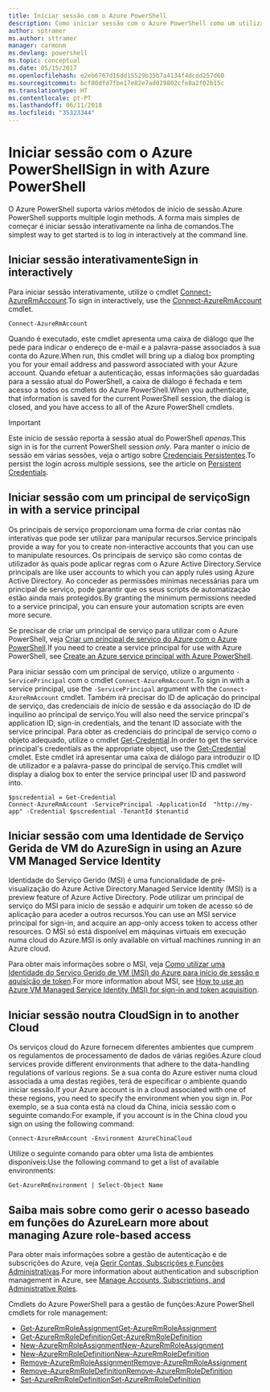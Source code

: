 ```yaml
---
title: Iniciar sessão com o Azure PowerShell
description: Como iniciar sessão com o Azure PowerShell como um utilizador, principal de serviço ou com o MSI.
author: sptramer
ms.author: sttramer
manager: carmonm
ms.devlang: powershell
ms.topic: conceptual
ms.date: 05/15/2017
ms.openlocfilehash: e2eb6767d16dd15529b35b7a4134f4dcdd257d60
ms.sourcegitcommit: bcf80dfd7fbe17e82e7ad029802cfe8a2f02b15c
ms.translationtype: HT
ms.contentlocale: pt-PT
ms.lasthandoff: 06/11/2018
ms.locfileid: "35323344"
---
```

# <a name="sign-in-with-azure-powershell"></a><span data-ttu-id="0fd18-103">Iniciar sessão com o Azure PowerShell</span><span class="sxs-lookup"><span data-stu-id="0fd18-103">Sign in with Azure PowerShell</span></span>

<span data-ttu-id="0fd18-104">O Azure PowerShell suporta vários métodos de início de sessão.</span><span class="sxs-lookup"><span data-stu-id="0fd18-104">Azure PowerShell supports multiple login methods.</span></span> <span data-ttu-id="0fd18-105">A forma mais simples de começar é iniciar sessão interativamente na linha de comandos.</span><span class="sxs-lookup"><span data-stu-id="0fd18-105">The simplest way to get started is to log in interactively at the command line.</span></span>

## <a name="sign-in-interactively"></a><span data-ttu-id="0fd18-106">Iniciar sessão interativamente</span><span class="sxs-lookup"><span data-stu-id="0fd18-106">Sign in interactively</span></span>

<span data-ttu-id="0fd18-107">Para iniciar sessão interativamente, utilize o cmdlet [Connect-AzureRmAccount](/powershell/module/azurerm.profile/connect-azurermaccount).</span><span class="sxs-lookup"><span data-stu-id="0fd18-107">To sign in interactively, use the [Connect-AzureRmAccount](/powershell/module/azurerm.profile/connect-azurermaccount) cmdlet.</span></span>

```azurepowershell
Connect-AzureRmAccount
```

<span data-ttu-id="0fd18-108">Quando é executado, este cmdlet apresenta uma caixa de diálogo que lhe pede para indicar o endereço de e-mail e a palavra-passe associados à sua conta do Azure.</span><span class="sxs-lookup"><span data-stu-id="0fd18-108">When run, this cmdlet will bring up a dialog box prompting you for your email address and password associated with your Azure account.</span></span> <span data-ttu-id="0fd18-109">Quando efetuar a autenticação, essas informações são guardadas para a sessão atual do PowerShell, a caixa de diálogo é fechada e tem acesso a todos os cmdlets do Azure PowerShell.</span><span class="sxs-lookup"><span data-stu-id="0fd18-109">When you authenticate, that information is saved for the current PowerShell session, the dialog is closed, and you have access to all of the Azure PowerShell cmdlets.</span></span>

> [!IMPORTANT]
> <span data-ttu-id="0fd18-110">Este início de sessão reporta à sessão atual do PowerShell _apenas_.</span><span class="sxs-lookup"><span data-stu-id="0fd18-110">This sign in is for the current PowerShell session _only_.</span></span> <span data-ttu-id="0fd18-111">Para manter o início de sessão em várias sessões, veja o artigo sobre [Credenciais Persistentes](context-persistence.md).</span><span class="sxs-lookup"><span data-stu-id="0fd18-111">To persist the login across multiple sessions, see the article on [Persistent Credentials](context-persistence.md).</span></span>

## <a name="sign-in-with-a-service-principal"></a><span data-ttu-id="0fd18-112">Iniciar sessão com um principal de serviço</span><span class="sxs-lookup"><span data-stu-id="0fd18-112">Sign in with a service principal</span></span>

<span data-ttu-id="0fd18-113">Os principais de serviço proporcionam uma forma de criar contas não interativas que pode ser utilizar para manipular recursos.</span><span class="sxs-lookup"><span data-stu-id="0fd18-113">Service principals provide a way for you to create non-interactive accounts that you can use to manipulate resources.</span></span> <span data-ttu-id="0fd18-114">Os principais de serviço são como contas de utilizador às quais pode aplicar regras com o Azure Active Directory.</span><span class="sxs-lookup"><span data-stu-id="0fd18-114">Service principals are like user accounts to which you can apply rules using Azure Active Directory.</span></span> <span data-ttu-id="0fd18-115">Ao conceder as permissões mínimas necessárias para um principal de serviço, pode garantir que os seus scripts de automatização estão ainda mais protegidos.</span><span class="sxs-lookup"><span data-stu-id="0fd18-115">By granting the minimum permissions needed to a service principal, you can ensure your automation scripts are even more secure.</span></span>

<span data-ttu-id="0fd18-116">Se precisar de criar um principal de serviço para utilizar com o Azure PowerShell, veja [Criar um principal de serviço do Azure com o Azure PowerShell](create-azure-service-principal-azureps.md).</span><span class="sxs-lookup"><span data-stu-id="0fd18-116">If you need to create a service principal for use with Azure PowerShell, see [Create an Azure service principal with Azure PowerShell](create-azure-service-principal-azureps.md).</span></span>

<span data-ttu-id="0fd18-117">Para iniciar sessão com um principal de serviço, utilize o argumento `-ServicePrincipal` com o cmdlet `Connect-AzureRmAccount`.</span><span class="sxs-lookup"><span data-stu-id="0fd18-117">To sign in with a service principal, use the `-ServicePrincipal` argument with the `Connect-AzureRmAccount` cmdlet.</span></span> <span data-ttu-id="0fd18-118">Também irá precisar do ID de aplicação do principal de serviço, das credenciais de início de sessão e da associação do ID de inquilino ao principal de serviço.</span><span class="sxs-lookup"><span data-stu-id="0fd18-118">You will also need the service princpal's application ID, sign-in credentials, and the tenant ID associate with the service principal.</span></span> <span data-ttu-id="0fd18-119">Para obter as credenciais do principal de serviço como o objeto adequado, utilize o cmdlet [Get-Credential](/powershell/module/microsoft.powershell.security/get-credential).</span><span class="sxs-lookup"><span data-stu-id="0fd18-119">In order to get the service principal's credentials as the appropriate object, use the [Get-Credential](/powershell/module/microsoft.powershell.security/get-credential) cmdlet.</span></span> <span data-ttu-id="0fd18-120">Este cmdlet irá apresentar uma caixa de diálogo para introduzir o ID de utilizador e a palavra-passe do principal de serviço.</span><span class="sxs-lookup"><span data-stu-id="0fd18-120">This cmdlet will display a dialog box to enter the service principal user ID and password into.</span></span>

```azurepowershell-interactive
$pscredential = Get-Credential
Connect-AzureRmAccount -ServicePrincipal -ApplicationId  "http://my-app" -Credential $pscredential -TenantId $tenantid
```

## <a name="sign-in-using-an-azure-vm-managed-service-identity"></a><span data-ttu-id="0fd18-121">Iniciar sessão com uma Identidade de Serviço Gerida de VM do Azure</span><span class="sxs-lookup"><span data-stu-id="0fd18-121">Sign in using an Azure VM Managed Service Identity</span></span>

<span data-ttu-id="0fd18-122">Identidade do Serviço Gerido (MSI) é uma funcionalidade de pré-visualização do Azure Active Directory.</span><span class="sxs-lookup"><span data-stu-id="0fd18-122">Managed Service Identity (MSI) is a preview feature of Azure Active Directory.</span></span> <span data-ttu-id="0fd18-123">Pode utilizar um principal de serviço do MSI para início de sessão e adquirir um token de acesso só de aplicação para aceder a outros recursos.</span><span class="sxs-lookup"><span data-stu-id="0fd18-123">You can use an MSI service principal for sign-in, and acquire an app-only access token to access other resources.</span></span> <span data-ttu-id="0fd18-124">O MSI só está disponível em máquinas virtuais em execução numa cloud do Azure.</span><span class="sxs-lookup"><span data-stu-id="0fd18-124">MSI is only available on virtual machines running in an Azure cloud.</span></span>

<span data-ttu-id="0fd18-125">Para obter mais informações sobre o MSI, veja [Como utilizar uma Identidade do Serviço Gerido de VM (MSI) do Azure para início de sessão e aquisição de token](/azure/active-directory/msi-how-to-get-access-token-using-msi).</span><span class="sxs-lookup"><span data-stu-id="0fd18-125">For more information about MSI, see [How to use an Azure VM Managed Service Identity (MSI) for sign-in and token acquisition](/azure/active-directory/msi-how-to-get-access-token-using-msi).</span></span>

## <a name="sign-in-to-another-cloud"></a><span data-ttu-id="0fd18-126">Iniciar sessão noutra Cloud</span><span class="sxs-lookup"><span data-stu-id="0fd18-126">Sign in to another Cloud</span></span>

<span data-ttu-id="0fd18-127">Os serviços cloud do Azure fornecem diferentes ambientes que cumprem os regulamentos de processamento de dados de várias regiões.</span><span class="sxs-lookup"><span data-stu-id="0fd18-127">Azure cloud services provide different environments that adhere to the data-handling regulations of various regions.</span></span> <span data-ttu-id="0fd18-128">Se a sua conta do Azure estiver numa cloud associada a uma destas regiões, terá de especificar o ambiente quando iniciar sessão.</span><span class="sxs-lookup"><span data-stu-id="0fd18-128">If your Azure account is in a cloud associated with one of these regions, you need to specify the environment when you sign in.</span></span> <span data-ttu-id="0fd18-129">Por exemplo, se a sua conta está na cloud da China, inicia sessão com o seguinte comando:</span><span class="sxs-lookup"><span data-stu-id="0fd18-129">For example, if you account is in the China cloud you sign on using the following command:</span></span>

```azurepowershell-interactive
Connect-AzureRmAccount -Environment AzureChinaCloud
```

<span data-ttu-id="0fd18-130">Utilize o seguinte comando para obter uma lista de ambientes disponíveis:</span><span class="sxs-lookup"><span data-stu-id="0fd18-130">Use the following command to get a list of available environments:</span></span>

```azurepowershell-interactive
Get-AzureRmEnvironment | Select-Object Name
```

## <a name="learn-more-about-managing-azure-role-based-access"></a><span data-ttu-id="0fd18-131">Saiba mais sobre como gerir o acesso baseado em funções do Azure</span><span class="sxs-lookup"><span data-stu-id="0fd18-131">Learn more about managing Azure role-based access</span></span>

<span data-ttu-id="0fd18-132">Para obter mais informações sobre a gestão de autenticação e de subscrições do Azure, veja [Gerir Contas, Subscrições e Funções Administrativas](/azure/active-directory/role-based-access-control-configure).</span><span class="sxs-lookup"><span data-stu-id="0fd18-132">For more information about authentication and subscription management in Azure, see [Manage Accounts, Subscriptions, and Administrative Roles](/azure/active-directory/role-based-access-control-configure).</span></span>

<span data-ttu-id="0fd18-133">Cmdlets do Azure PowerShell para a gestão de funções:</span><span class="sxs-lookup"><span data-stu-id="0fd18-133">Azure PowerShell cmdlets for role management:</span></span>

* [<span data-ttu-id="0fd18-134">Get-AzureRmRoleAssignment</span><span class="sxs-lookup"><span data-stu-id="0fd18-134">Get-AzureRmRoleAssignment</span></span>](/powershell/module/AzureRM.Resources/Get-AzureRmRoleAssignment)
* [<span data-ttu-id="0fd18-135">Get-AzureRmRoleDefinition</span><span class="sxs-lookup"><span data-stu-id="0fd18-135">Get-AzureRmRoleDefinition</span></span>](/powershell/module/AzureRM.Resources/Get-AzureRmRoleDefinition)
* [<span data-ttu-id="0fd18-136">New-AzureRmRoleAssignment</span><span class="sxs-lookup"><span data-stu-id="0fd18-136">New-AzureRmRoleAssignment</span></span>](/powershell/module/AzureRM.Resources/New-AzureRmRoleAssignment)
* [<span data-ttu-id="0fd18-137">New-AzureRmRoleDefinition</span><span class="sxs-lookup"><span data-stu-id="0fd18-137">New-AzureRmRoleDefinition</span></span>](/powershell/module/AzureRM.Resources/New-AzureRmRoleDefinition)
* [<span data-ttu-id="0fd18-138">Remove-AzureRmRoleAssignment</span><span class="sxs-lookup"><span data-stu-id="0fd18-138">Remove-AzureRmRoleAssignment</span></span>](/powershell/module/AzureRM.Resources/Remove-AzureRmRoleAssignment)
* [<span data-ttu-id="0fd18-139">Remove-AzureRmRoleDefinition</span><span class="sxs-lookup"><span data-stu-id="0fd18-139">Remove-AzureRmRoleDefinition</span></span>](/powershell/module/AzureRM.Resources/Remove-AzureRmRoleDefinition)
* [<span data-ttu-id="0fd18-140">Set-AzureRmRoleDefinition</span><span class="sxs-lookup"><span data-stu-id="0fd18-140">Set-AzureRmRoleDefinition</span></span>](/powershell/moduel/AzureRM.Resources/Set-AzureRmRoleDefinition)
